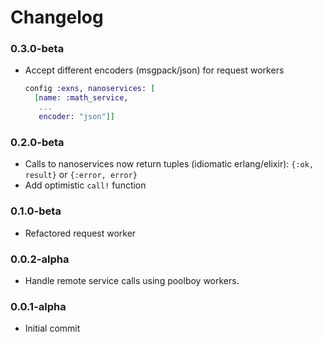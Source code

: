 Changelog
=========

### 0.3.0-beta

* Accept different encoders (msgpack/json) for request workers

	```elixir
	config :exns, nanoservices: [
	  [name: :math_service,
	   ...
	   encoder: "json"]]
	```

### 0.2.0-beta

* Calls to nanoservices now return tuples (idiomatic erlang/elixir): `{:ok, result}` or `{:error, error}`
* Add optimistic `call!` function

### 0.1.0-beta

* Refactored request worker


### 0.0.2-alpha

* Handle remote service calls using poolboy workers.


### 0.0.1-alpha

* Initial commit